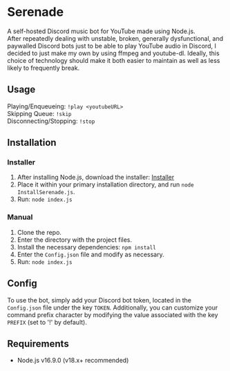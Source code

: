 # Serenade
A self-hosted Discord music bot for YouTube made using Node.js.    
After repeatedly dealing with unstable, broken, generally dysfunctional, and paywalled Discord bots just to be able to play YouTube audio in Discord, I decided to just make my own by using ffmpeg and youtube-dl. Ideally, this choice of technology should make it both easier to maintain as well as less likely to frequently break.

## Usage
Playing/Enqueueing: ```!play <youtubeURL>```  
Skipping Queue: ```!skip```  
Disconnecting/Stopping: ```!stop```

## Installation
### Installer
1. After installing Node.js, download the installer: [Installer](https://github.com/XTP3/Serenade/releases/download/Installer/InstallSerenade.js)
2. Place it within your primary installation directory, and run ```node InstallSerenade.js```.
3. Run: ```node index.js```

### Manual
1. Clone the repo.
2. Enter the directory with the project files.
3. Install the necessary dependencies: ```npm install```
4. Enter the ```Config.json``` file and modify as necessary.
5. Run: ```node index.js```

## Config
To use the bot, simply add your Discord bot token, located in the ```Config.json``` file under the key ```TOKEN```.
Additionally, you can customize your command prefix character by modifying the value associated with the key ```PREFIX``` (set to '!' by default).

## Requirements
- Node.js v16.9.0 (v18.x+ recommended)
